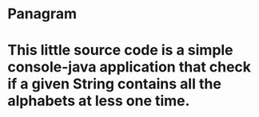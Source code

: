 #
#
#
# Panagram
# This little source code is a simple console-java application that check if a given String contains all the alphabets at less one time.
#
#
#
